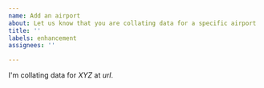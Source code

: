 ```yaml
---
name: Add an airport
about: Let us know that you are collating data for a specific airport
title: ''
labels: enhancement
assignees: ''

---
```


I'm collating data for _XYZ_ at *url*.
